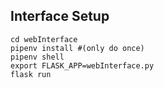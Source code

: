 ## Interface Setup

    cd webInterface
    pipenv install #(only do once)
    pipenv shell
    export FLASK_APP=webInterface.py
    flask run